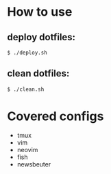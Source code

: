 # How to use

## deploy dotfiles:

```
$ ./deploy.sh
```

## clean dotfiles:

```
$ ./clean.sh
```

# Covered configs
- tmux
- vim
- neovim
- fish
- newsbeuter
